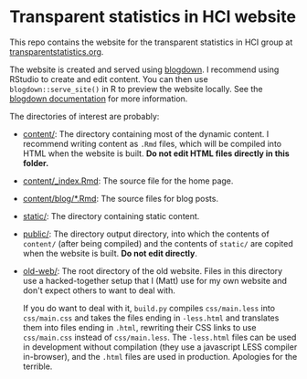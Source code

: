 # Transparent statistics in HCI website

This repo contains the website for the transparent statistics in HCI group at [transparentstatistics.org](http://transparentstatistics.org/).

The website is created and served using [blogdown](https://bookdown.org/yihui/blogdown/). I recommend using RStudio to create and edit content. You can then use `blogdown::serve_site()` in R to preview the website locally. See the [blogdown documentation](https://bookdown.org/yihui/blogdown/) for more information.

The directories of interest are probably:

- [content/](content/): The directory containing most of the dynamic content. I
  recommend writing content as `.Rmd` files, which will be compiled into HTML when
  the website is built. **Do not edit HTML files directly in this folder.**

- [content/_index.Rmd](content/_index.Rmd): The source file for the home page.

- [content/blog/*.Rmd](content/blog/): The source files for blog posts.

- [static/](static/): The directory containing static content.

- [public/](public/): The directory output directory, into which the contents of `content/` (after being compiled)
  and the contents of `static/` are copited when the website is built. **Do not edit directly**.
  
- [old-web/](old-web/): The root directory of the old website. 
  Files in this directory use a hacked-together setup that I (Matt) use for my own website and don't
  expect others to want to deal with. 
  
  If you do want to deal with it, `build.py` compiles `css/main.less` into `css/main.css`
  and takes the files ending in `-less.html` and translates them into files ending in `.html`, rewriting
  their CSS links to use `css/main.css` instead of `css/main.less`. The `-less.html` files can be used
  in development without compilation (they use a javascript LESS compiler in-browser), and the `.html`
  files are used in production. Apologies for the terrible.
